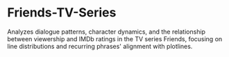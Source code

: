# Friends-TV-Series
Analyzes dialogue patterns, character dynamics, and the relationship between viewership and IMDb ratings in the TV series Friends, focusing on line distributions and recurring phrases' alignment with plotlines.
